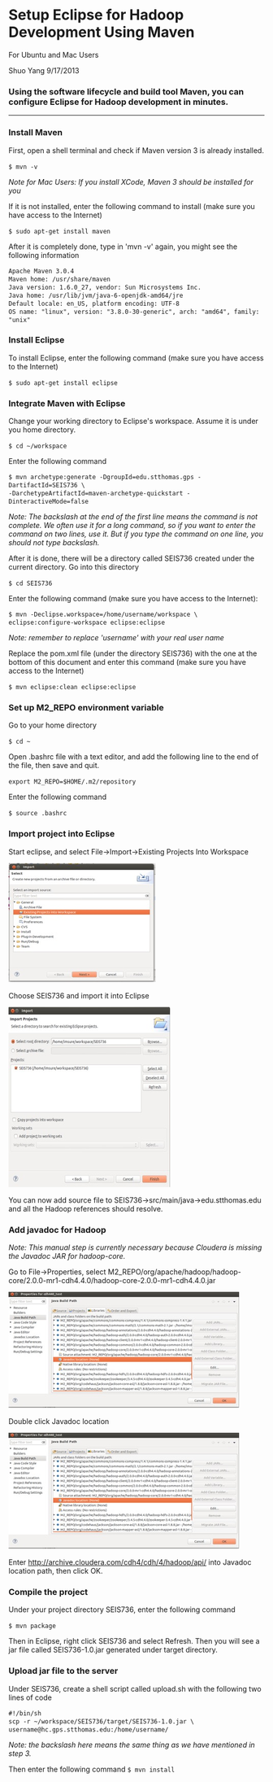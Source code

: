 # Setup Eclipse for Hadoop Development Using Maven

For Ubuntu and Mac Users

Shuo Yang 9/17/2013

### Using the software lifecycle and build tool Maven, you can configure Eclipse for Hadoop development in minutes.
---
### Install Maven

First, open a shell terminal and check if Maven version 3 is already installed. 

`
$ mvn -v
`


*Note for Mac Users: If you install XCode, Maven 3 should be installed for you*


If it is not installed, enter the following command to install (make sure you have access to the Internet)

`
$ sudo apt-get install maven
`

After it is completely done, type in 'mvn -v' again, you might see the following information

	Apache Maven 3.0.4 
	Maven home: /usr/share/maven 
	Java version: 1.6.0_27, vendor: Sun Microsystems Inc. 
	Java home: /usr/lib/jvm/java-6-openjdk-amd64/jre 
	Default locale: en_US, platform encoding: UTF-8 
	OS name: "linux", version: "3.8.0-30-generic", arch: "amd64", family: "unix" 

### Install Eclipse

To install Eclipse, enter the following command (make sure you have access to the Internet)


`
$ sudo apt-get install eclipse
`

### Integrate Maven with Eclipse

Change your working directory to Eclipse's workspace. Assume it is under you home directory.

`
$ cd ~/workspace
`


Enter the following command

	$ mvn archetype:generate -DgroupId=edu.stthomas.gps -DartifactId=SEIS736 \
	-DarchetypeArtifactId=maven-archetype-quickstart -DinteractiveMode=false

*Note: The backslash at the end of the first line means the command is not complete. We often use it for a long command, so if you want to enter the command on two lines, use it. But if you type the command on one line, you should not type backslash.*

After it is done, there will be a directory called SEIS736 created under the current directory. Go into this directory

`
$ cd SEIS736
`


Enter the following command (make sure you have access to the Internet):

	$ mvn -Declipse.workspace=/home/username/workspace \
	eclipse:configure-workspace eclipse:eclipse


*Note: remember to replace 'username' with your real user name*

Replace the pom.xml file (under the directory SEIS736) with the one at the bottom of this document and enter this command (make sure you have access to the Internet)

`
$ mvn eclipse:clean eclipse:eclipse
`

### Set up M2_REPO environment variable

Go to your home directory

`
$ cd ~
`


Open .bashrc file with a text editor, and add the following line to the end of the file, then save and quit.

`
export M2_REPO=$HOME/.m2/repository
`

Enter the following command

`
$ source .bashrc
`

### Import project into Eclipse

Start eclipse, and select 
File->Import->Existing Projects Into Workspace

![Import Existing Projects](images/1.jpg)

Choose SEIS736 and import it into Eclipse

![Import](images/2.jpg)

You can now add source file to SEIS736->src/main/java->edu.stthomas.edu and all the Hadoop references should resolve. 

### Add javadoc for Hadoop
*Note: This manual step is currently necessary because Cloudera is missing the Javadoc JAR for hadoop-core.*

Go to File->Properties, select M2_REPO/org/apache/hadoop/hadoop-core/2.0.0-mr1-cdh4.4.0/hadoop-core-2.0.0-mr1-cdh4.4.0.jar

![Build Path](images/3.jpg)

Double click Javadoc location

![Javadoc Location](images/3.jpg)

Enter http://archive.cloudera.com/cdh4/cdh/4/hadoop/api/ into Javadoc location path, then click OK.

### Compile the project

Under your project directory SEIS736, enter the following command

`
$ mvn package
`


Then in Eclipse, right click SEIS736 and select Refresh. Then you will see a jar file called  SEIS736-1.0.jar generated under target directory.

### Upload jar file to the server

Under SEIS736, create a shell script called upload.sh with the following two lines of code

	#!/bin/sh
	scp -r ~/workspace/SEIS736/target/SEIS736-1.0.jar \ username@hc.gps.stthomas.edu:/home/username/

	
*Note: the backslash here means the same thing as we have mentioned in step 3.*

Then enter the following command
`
$ mvn install
`

